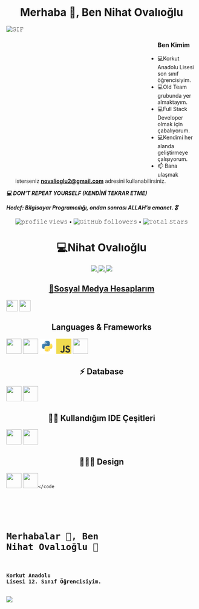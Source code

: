 <h1 align="center">Merhaba 👋, Ben Nihat Ovalıoğlu </h1>
 <a target="_blank"><img align="left" height="400" width="400" alt="𝙶𝙸𝙵" src="https://github.com/JayantGoel001/JayantGoel001/blob/master/GIF/github.gif"></a>
<br/>

### Ben Kimim
- :computer:Korkut Anadolu Lisesi son sınıf öğrencisiyim. 
- :computer:Old Team grubunda yer almaktayım.
- :computer:Full Stack Developer olmak için çabalıyorum. 
- :computer:Kendimi her alanda geliştirmeye çalışıyorum. 
- 📫 Bana ulaşmak isterseniz **novalioglu2@gmail.com** adresini kullanabilirsiniz. 

***:computer:	DON'T REPEAT YOURSELF (KENDİNİ TEKRAR ETME)***
<br>

***Hedef: Bilgisayar Programcılığı, ondan sonrası ALLAH'a emanet. :medal_military:***

<p align="center">
  <img src= "https://gpvc.arturio.dev/Stephantouchh" alt="𝚙𝚛𝚘𝚏𝚒𝚕𝚎 𝚟𝚒𝚎𝚠𝚜"> •  
  <img alt="𝙶𝚒𝚝𝙷𝚞𝚋 𝚏𝚘𝚕𝚕𝚘𝚠𝚎𝚛𝚜" src="https://img.shields.io/github/followers/Stephantouchh?label=Followers&style=social"> •   
  <img src="https://img.shields.io/github/stars/Stephantouchh?label=Stars" alt="𝚃𝚘𝚝𝚊𝚕 𝚂𝚝𝚊𝚛𝚜">
</p>

<h1 align="center"> 💻Nihat Ovalıoğlu</h1>
<p align="center">
<a href="https://github.com/Stephantouchh">
<img height="150em" src="https://github-readme-stats.vercel.app/api?username=Stephantouchh&show_icons=true&theme=react&include_all_commits=true&count_private=true"/> 
 <img height="110em" src="https://user-images.githubusercontent.com/74311713/129813126-5c620ff2-cc3b-47a2-b419-974708ceb5fe.png"/>
<img height="160em" src="https://github-readme-stats.vercel.app/api/top-langs/?username=Stephantouchh&layout=compact&langs_count=16&theme=react"/>
 </div>
</p>

 <h2 align="center">🤝Sosyal Medya Hesaplarım </h2>
<p align="left">
<a href="https://www.linkedin.com/in/nihat-oval%C4%B1o%C4%9Flu-a74010205/" target="blank"><img align="center" src="https://velanovascular.com/wp-content/uploads/2020/06/LinkedIn.png" height="30" width="30" /></a>
<a href="https://www.instagram.com/stephancodee_/" target="blank"><img align="center" src="https://upload.wikimedia.org/wikipedia/commons/thumb/e/e7/Instagram_logo_2016.svg/1200px-Instagram_logo_2016.svg.png"  height="30" width="30" /></a>
</p>

<h2 align="center">Languages & Frameworks</h2>

<p align="center">
  
<code><img height="40" width="40" src="https://cdn.icon-icons.com/icons2/2415/PNG/512/csharp_original_logo_icon_146578.png"></code>
<code><img height="40" width="40" src="https://cdn.iconscout.com/icon/free/png-256/java-60-1174953.png"></code>
<code><img height="40" width="40" src="https://raw.githubusercontent.com/github/explore/80688e429a7d4ef2fca1e82350fe8e3517d3494d/topics/python/python.png"></code>
<code><img height="40" width="40" src="https://raw.githubusercontent.com/github/explore/80688e429a7d4ef2fca1e82350fe8e3517d3494d/topics/javascript/javascript.png"></code>
<code><img height="40" width="40" src="https://cdn.iconscout.com/icon/free/png-256/css-131-722685.png"></code>
</p>

<h2 align="center">⚡ Database</h2>

<p align="center">
  
<code><img height="40" width="40" src="https://upload.wikimedia.org/wikipedia/commons/thumb/2/29/Postgresql_elephant.svg/1200px-Postgresql_elephant.svg.png"></code>
<code><img height="40" width="40" src="https://img.icons8.com/color/480/microsoft-sql-server.png"></code>

</p>

<h2 align="center">👩‍💻 Kullandığım IDE Çeşitleri</h2>

<p align="center">
  
<code><img height="40" width="40" src="https://static.wikia.nocookie.net/logopedia/images/e/e4/Visual_Studio_2013_Logo.svg/revision/latest/scale-to-width-down/250?cb=20191221122625"></code>
<code><img height="40" width="40" src="https://img.utdstc.com/icon/ebd/c75/ebdc759e8c0dd0f603ea13620f6f2ff5221bc73ac9a823e9356ca7e09b90488a:200"></code>

</p>
<h2 align="center">👩‍🖍📐 Design</h2>

<p align="center">
  
<code><img height="40" width="40" src="https://image.flaticon.com/icons/png/512/552/552222.png"></code>
<code><img height="40" width="40" src="https://image.flaticon.com/icons/png/512/552/552220.png"></code
</p>



# Merhabalar 👋, Ben Nihat Ovalıoğlu 👋 

### Korkut Anadolu Lisesi 12. Sınıf Öğrencisiyim.

<img src="https://github-readme-stats.vercel.app/api?username=Stephantouchh&&show_icons=true&title_color=ffffff&icon_color=bb2acf&text_color=daf7dc&bg_color=151515">

<!--
**Stephantouchh/Stephantouchh** is a ✨ _special_ ✨ repository because its `README.md` (this file) appears on your GitHub profile.

Here are some ideas to get you started:

- 🔭 I’m currently working on ...
- 🌱 I’m currently learning ...
- 👯 I’m looking to collaborate on ...
- 🤔 I’m looking for help with ...
- 💬 Ask me about ...
- 📫 How to reach me: ...
- 😄 Pronouns: ...
- ⚡ Fun fact: ...
-->
